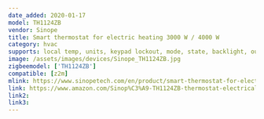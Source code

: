 ```yaml
---
date_added: 2020-01-17
model: TH1124ZB
vendor: Sinope
title: Smart thermostat for electric heating 3000 W / 4000 W
category: hvac
supports: local temp, units, keypad lockout, mode, state, backlight, outdoor temp, time, hvac
image: /assets/images/devices/Sinope_TH1124ZB.jpg
zigbeemodel: ['TH1124ZB']
compatible: [z2m]
mlink: https://www.sinopetech.com/en/product/smart-thermostat-for-electric-heating-3000-w-zigbee/
link: https://www.amazon.com/Sinop%C3%A9-TH1124ZB-thermostat-electrical-heating/dp/B0785H4DDG
link2: 
link3: 
---
```

